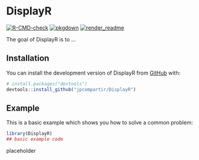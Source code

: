 
<!-- README.md is generated from README.Rmd. Please edit that file -->

# DisplayR

<!-- badges: start -->

[![R-CMD-check](https://github.com/jpcompartir/DisplayR/actions/workflows/R-CMD-check.yaml/badge.svg)](https://github.com/jpcompartir/DisplayR/actions/workflows/R-CMD-check.yaml)
[![pkgdown](https://github.com/jpcompartir/DisplayR/actions/workflows/pkgdown.yaml/badge.svg)](https://github.com/jpcompartir/DisplayR/actions/workflows/pkgdown.yaml)
[![render_readme](https://github.com/jpcompartir/DisplayR/actions/workflows/render_readme.yaml/badge.svg)](https://github.com/jpcompartir/DisplayR/actions/workflows/render_readme.yaml)
<!-- badges: end -->

The goal of DisplayR is to …

## Installation

You can install the development version of DisplayR from
[GitHub](https://github.com/) with:

``` r
# install.packages("devtools")
devtools::install_github("jpcompartir/DisplayR")
```

## Example

This is a basic example which shows you how to solve a common problem:

``` r
library(DisplayR)
## basic example code
```

placeholder
